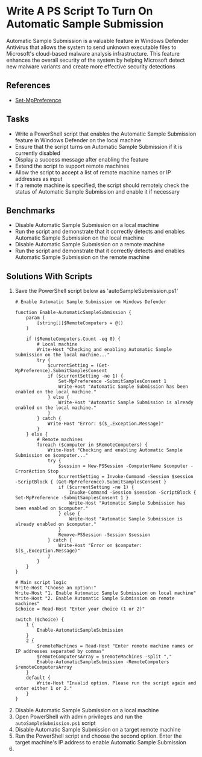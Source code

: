 # Write A PS Script To Turn On Automatic Sample Submission
Automatic Sample Submission is a valuable feature in Windows Defender Antivirus that allows the system to send unknown executable files to Microsoft's cloud-based malware analysis infrastructure. This feature enhances the overall security of the system by helping Microsoft detect new malware variants and create more effective security detections

## References
- [Set-MpPreference](https://learn.microsoft.com/en-us/powershell/module/defender/set-mppreference?view=windowsserver2022-ps&viewFallbackFrom=win10-ps)


## Tasks
- Write a PowerShell script that enables the Automatic Sample Submission feature in Windows Defender on the local machine
- Ensure that the script turns on Automatic Sample Submission if it is currently disabled
- Display a success message after enabling the feature
- Extend the script to support remote machines
- Allow the script to accept a list of remote machine names or IP addresses as input
- If a remote machine is specified, the script should remotely check the status of Automatic Sample Submission and enable it if necessary


## Benchmarks
- Disable Automatic Sample Submission on a local machine
- Run the script and demonstrate that it correctly detects and enables Automatic Sample Submission on the local machine
- Disable Automatic Sample Submission on a remote machine
- Run the script and demonstrate that it correctly detects and enables Automatic Sample Submission on the remote machine


## Solutions With Scripts
1. Save the PowerShell script below as 'autoSampleSubmission.ps1'
    ```
    # Enable Automatic Sample Submission on Windows Defender

    function Enable-AutomaticSampleSubmission {
        param (
            [string[]]$RemoteComputers = @()
        )
    
        if ($RemoteComputers.Count -eq 0) {
            # Local machine
            Write-Host "Checking and enabling Automatic Sample Submission on the local machine..."
            try {
                $currentSetting = (Get-MpPreference).SubmitSamplesConsent
                if ($currentSetting -ne 1) {
                    Set-MpPreference -SubmitSamplesConsent 1
                    Write-Host "Automatic Sample Submission has been enabled on the local machine."
                } else {
                    Write-Host "Automatic Sample Submission is already enabled on the local machine."
                }
            } catch {
                Write-Host "Error: $($_.Exception.Message)"
            }
        } else {
            # Remote machines
            foreach ($computer in $RemoteComputers) {
                Write-Host "Checking and enabling Automatic Sample Submission on $computer..."
                try {
                    $session = New-PSSession -ComputerName $computer -ErrorAction Stop
                    $currentSetting = Invoke-Command -Session $session -ScriptBlock { (Get-MpPreference).SubmitSamplesConsent }
                    if ($currentSetting -ne 1) {
                        Invoke-Command -Session $session -ScriptBlock { Set-MpPreference -SubmitSamplesConsent 1 }
                        Write-Host "Automatic Sample Submission has been enabled on $computer."
                    } else {
                        Write-Host "Automatic Sample Submission is already enabled on $computer."
                    }
                    Remove-PSSession -Session $session
                } catch {
                    Write-Host "Error on $computer: $($_.Exception.Message)"
                }
            }
        }
    }
    
    # Main script logic
    Write-Host "Choose an option:"
    Write-Host "1. Enable Automatic Sample Submission on local machine"
    Write-Host "2. Enable Automatic Sample Submission on remote machines"
    $choice = Read-Host "Enter your choice (1 or 2)"
    
    switch ($choice) {
        1 {
            Enable-AutomaticSampleSubmission
        }
        2 {
            $remoteMachines = Read-Host "Enter remote machine names or IP addresses separated by commas"
            $remoteComputersArray = $remoteMachines -split ","
            Enable-AutomaticSampleSubmission -RemoteComputers $remoteComputersArray
        }
        default {
            Write-Host "Invalid option. Please run the script again and enter either 1 or 2."
        }
    }
    ```
2. Disable Automatic Sample Submission on a local machine
3. Open PowerShell with admin privileges and run the `autoSampleSubmission.ps1` script
4. Disable Automatic Sample Submission on a target remote machine
5. Run the PowerShell script and choose the second option. Enter the target machine's IP address to enable Automatic Sample Submission
6. 
   
